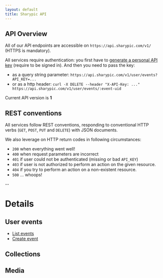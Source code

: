 ```yaml
---
layout: default
title: Sharypic API
---
```


## API Overview

All of our API endpoints are accessible on `https://api.sharypic.com/v1/` (HTTPS is mandatory).

All services require authentication: you first have to [generate a personal API key](http://sharypic.com/user/api_key) (require to be signed in). And then you need to pass the key:

* as a query string parameter: `https://api.sharypic.com/v1/user/events?API_KEY=...`
* or as a http header: `curl -X DELETE --header "X-API-Key: ..." https://api.sharypic.com/v1/user/events/:event-uid`

Current API version is **1**

## REST conventions

All services follow REST conventions, responding to conventional HTTP verbs (`GET`, `POST`, `PUT` and `DELETE`) with JSON documents.

We also leverage on HTTP return codes in following circumstances:

* `200` when everything went well!
* `400` when request parameters are incorrect
* `401` if user could not be authenticated (missing or bad `API_KEY`)
* `403` if user is not authorized to perform an action on the given resource.
* `404` if you try to perform an action on a non-existent resource.
* `500` ... whoops!

--

# Details

## User events
* [List events](/dev-center/api/user/events.html)
* [Create event](/dev-center/api/user/event_create.html)

## Collections


## Media
